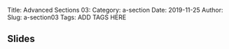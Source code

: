 Title: Advanced Sections 03:
Category: a-section
Date: 2019-11-25
Author: 
Slug: a-section03
Tags: ADD TAGS HERE


## Slides
<!-- - [PDF | Lecture 1: Description]({attach}presentation/Lecture1_Data.pdf) -->